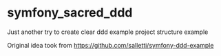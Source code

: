 # symfony_sacred_ddd
Just another try to create clear ddd example project structure example

Original idea took from https://github.com/salletti/symfony-ddd-example
